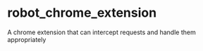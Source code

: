 # robot_chrome_extension
A chrome extension that can intercept requests and handle them appropriately
